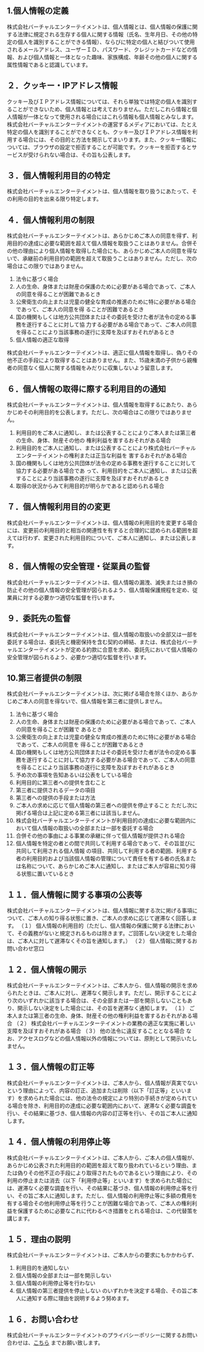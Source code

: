 ## 1.個人情報の定義

株式会社バーチャルエンターテイメントは、個人情報とは、個人情報の保護に関する法律に規定される生存する個人に関する情報（氏名、生年月日、その他の特定の個人を識別することができる情報）、ならびに特定の個人と結びついて使用されるメールアドレス、ユーザーＩＤ、パスワード、クレジットカードなどの情報、および個人情報と一体となった趣味、家族構成、年齢その他の個人に関する属性情報であると認識しています。

## ２．クッキー・IPアドレス情報

クッキー及びＩＰアドレス情報については、それら単独では特定の個人を識別することができないため、個人情報とは考えておりません。ただしこれら情報と個人情報が一体となって使用される場合にはこれら情報も個人情報とみなします。株式会社バーチャルエンターテイメントの運営するメディアにおいては、たとえ特定の個人を識別することができなくとも、クッキー及びＩＰアドレス情報を利用する場合には、その目的と方法を開示してまいります。また、クッキー情報については、ブラウザの設定で拒否することが可能です。クッキーを拒否するとサービスが受けられない場合は、その旨も公表します。

## ３．個人情報利用目的の特定

株式会社バーチャルエンターテイメントは、個人情報を取り扱うにあたって、その利用の目的を出来る限り特定します。

## ４．個人情報利用の制限

株式会社バーチャルエンターテイメントは、あらかじめご本人の同意を得ず、利用目的の達成に必要な範囲を超えて個人情報を取扱うことはありません。合併その他の理由により個人情報を取得した場合にも、あらかじめご本人の同意を得ないで、承継前の利用目的の範囲を超えて取扱うことはありません。ただし、次の場合はこの限りではありません。

1. 法令に基づく場合
1. 人の生命、身体または財産の保護のために必要がある場合であって、ご本人の同意を得ることが困難であるとき
1. 公衆衛生の向上または児童の健全な育成の推進のために特に必要がある場合であって、ご本人の同意を得 ることが困難であるとき
1. 国の機関もしくは地方公共団体またはその委託を受けた者が法令の定める事務を遂行することに対して協 力する必要がある場合であって、ご本人の同意を得ることにより当該事務の遂行に支障を及ぼすおそれがあるとき
1. 個人情報の適正な取得

株式会社バーチャルエンターテイメントは、適正に個人情報を取得し、偽りその他不正の手段により取得することはありません。また、15歳未満の子供から親権者の同意なく個人に関する情報をみだりに収集しないよう留意します。

## ６．個人情報の取得に際する利用目的の通知

株式会社バーチャルエンターテイメントは、個人情報を取得するにあたり、あらかじめその利用目的を公表します。ただし、次の場合はこの限りではありません。

1. 利用目的をご本人に通知し、または公表することによりご本人または第三者の生命、身体、財産その他の 権利利益を害するおそれがある場合
1. 利用目的をご本人に通知し、または公表することにより株式会社バーチャルエンターテイメントの権利または正当な利益を 害するおそれがある場合
1. 国の機関もしくは地方公共団体が法令の定める事務を遂行することに対して協力する必要がある場合であ って、利用目的をご本人に通知し、または公表することにより当該事務の遂行に支障を及ぼすおそれがあるとき
1. 取得の状況からみて利用目的が明らかであると認められる場合

## ７．個人情報利用目的の変更

株式会社バーチャルエンターテイメントは、個人情報の利用目的を変更する場合には、変更前の利用目的と相当の関連性を有すると合理的に認められる範囲を超えては行わず、変更された利用目的について、ご本人に通知し、または公表します。

## ８．個人情報の安全管理・従業員の監督

株式会社バーチャルエンターテイメントは、個人情報の漏洩、滅失またはき損の防止その他の個人情報の安全管理が図られるよう、個人情報保護規程を定め、従業員に対する必要かつ適切な監督を行います。

## ９．委託先の監督

株式会社バーチャルエンターテイメントは、個人情報の取扱いの全部又は一部を委託する場合は、委託先と機密保持を含む契約の締結、または、株式会社バーチャルエンターテイメントが定める約款に合意を求め、委託先において個人情報の安全管理が図られるよう、必要かつ適切な監督を行います。

## 10.第三者提供の制限

株式会社バーチャルエンターテイメントは、次に掲げる場合を除くほか、あらかじめご本人の同意を得ないで、個人情報を第三者に提供しません。

1. 法令に基づく場合
1. 人の生命、身体または財産の保護のために必要がある場合であって、ご本人の同意を得ることが困難で あるとき
1. 公衆衛生の向上または児童の健全な育成の推進のために特に必要がある場合であって、ご本人の同意を 得ることが困難であるとき
1. 国の機関もしくは地方公共団体またはその委託を受けた者が法令の定める事務を遂行することに対して協力する必要がある場合であって、ご本人の同意を得ることにより当該事務の遂行に支障を及ぼすおそれがあるとき
1. 予め次の事項を告知あるいは公表をしている場合
1. 利用目的に第三者への提供を含むこと
1. 第三者に提供されるデータの項目
1. 第三者への提供の手段または方法
1. ご本人の求めに応じて個人情報の第三者への提供を停止すること
   ただし次に掲げる場合は上記に定める第三者には該当しません。
1. 株式会社バーチャルエンターテイメントが利用目的の達成に必要な範囲内において個人情報の取扱いの全部または一部を委託する場合
1. 合併その他の事由による事業の承継に伴って個人情報が提供される場合
1. 個人情報を特定の者との間で共同して利用する場合であって、その旨並びに共同して利用される個人情報 の項目、共同して利用する者の範囲、利用する者の利用目的および当該個人情報の管理について責任を有する者の氏名または名称について、あらかじめご本人に通知し、またはご本人が容易に知り得る状態に置いているとき

## １１．個人情報に関する事項の公表等

株式会社バーチャルエンターテイメントは、個人情報に関する次に掲げる事項について、ご本人の知り得る状態に置き、ご本人の求めに応じて遅滞なく回答します。 （１） 個人情報の利用目的（ただし、個人情報の保護に関する法律において、その義務がないと規定されるものは除きます。ご回答しない決定をした場合は、ご本人に対して遅滞なくその旨を通知します。） （２） 個人情報に関するお問い合わせ窓口

## １２．個人情報の開示

株式会社バーチャルエンターテイメントは、ご本人から、個人情報の開示を求められたときは、ご本人に対し、遅滞なく開示します。ただし、開示することにより次のいずれかに該当する場合は、その全部または一部を開示しないこともあり、開示しない決定をした場合には、その旨を遅滞なく通知します。 （１） ご本人または第三者の生命、身体、財産その他の権利利益を害するおそれがある場合 （２） 株式会社バーチャルエンターテイメントの業務の適正な実施に著しい支障を及ぼすおそれがある場合 （３） 他の法令に違反することとなる場合 なお、アクセスログなどの個人情報以外の情報については、原則として開示いたしません。

## １３．個人情報の訂正等

株式会社バーチャルエンターテイメントは、ご本人から、個人情報が真実でないという理由によって、内容の訂正、追加または削除（以下「訂正等」といいます）を求められた場合には、他の法令の規定により特別の手続きが定められている場合を除き、利用目的の達成に必要な範囲内において、遅滞なく必要な調査を行い、その結果に基づき、個人情報の内容の訂正等を行い、その旨ご本人に通知します。

## １４．個人情報の利用停止等

株式会社バーチャルエンターテイメントは、ご本人から、ご本人の個人情報が、あらかじめ公表された利用目的の範囲を超えて取り扱われているという理由、または偽りその他不正の手段により取得されたものであるという理由により、その利用の停止または消去（以下「利用停止等」といいます）を求められた場合には、遅滞なく必要な調査を行い、その結果に基づき、個人情報の利用停止等を行い、その旨ご本人に通知します。ただし、個人情報の利用停止等に多額の費用を有する場合その他利用停止等を行うことが困難な場合であって、ご本人の権利利益を保護するために必要なこれに代わるべき措置をとれる場合は、この代替策を講じます。

## １５．理由の説明

株式会社バーチャルエンターテイメントは、ご本人からの要求にもかかわらず、

1. 利用目的を通知しない
1. 個人情報の全部または一部を開示しない
1. 個人情報の利用停止等を行わない
1. 個人情報の第三者提供を停止しない のいずれかを決定する場合、その旨ご本人に通知する際に理由を説明するよう努めます。

## １６．お問い合わせ

株式会社バーチャルエンターテイメントのプライバシーポリシーに関するお問い合わせは、[こちら](https://vspo.jp/contact/) までお願い致します。
